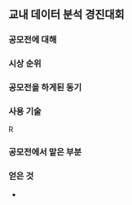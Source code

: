 ## 교내 데이터 분석 경진대회



### 공모전에 대해





### 시상 순위





### 공모전을 하게된 동기





### 사용 기술

R



### 공모전에서 맡은 부분





### 얻은 것

* 

